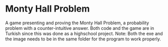 # Monty Hall Problem
 A game presenting and proving the Monty Hall Problem, a probability problem with a counter-intuitive answer. Both code and the game are in Turkish since this was done as a highschool project.
Note: Both the exe and the image needs to be in the same folder for the program to work properly.
